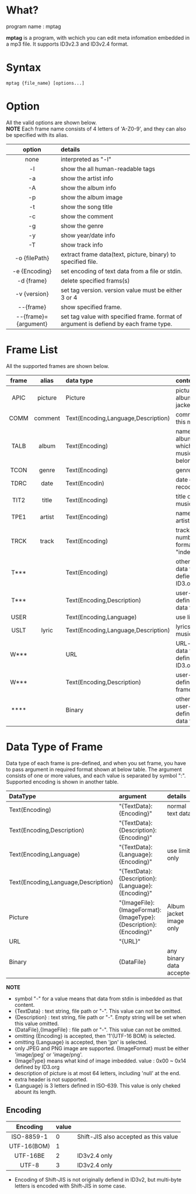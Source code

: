 # What?
program name : mptag  
  
**mptag** is a program, with wchich you can edit meta infomation
embedded in a mp3 file. It supports ID3v2.3 and ID3v2.4 format.

# Syntax

  `mptag {file_name} [options...]`
  
# Option

All the valid options are shown below.  
**NOTE** Each frame name consists of 4 letters of 'A-Z0-9',
and they can also be specified with its alias.

|option|details|
|:-:|:--|
|none|interpreted as "-l"|
|-l|show the all human-readable tags|
|-a |show the artist info|
|-A |show the album info|
|-p |show the album image|
|-t |show the song title|
|-c |show the comment|
|-g |show the genre|
|-y |show year/date info|
|-T |show track info|
|-o {filePath}|extract frame data(text, picture, binary) to specified file.|
|-e {Encoding}|set encoding of text data from a file or stdin.|
|-d {frame}|delete specified frams(s)|
|-v {version}|set tag version. version value must be either 3 or 4|
|--{frame}|show specified frame.|
|--{frame}={argument}|set tag value with specified frame. format of argument is defiend by each frame type.|

# Frame List
All the supported frames are shown below.  

|frame|alias|data type|content|
|:-:|:-:|:--|:--|
|APIC|picture|Picture|picture of albume jacket|
|COMM|comment|Text(Encoding,Language,Description)|comment to this music|
|TALB|album|Text(Encoding)|name of album, to which this music belongs|
|TCON|genre|Text(Encoding)|genre|
|TDRC|date|Text(Encodin)|date of recoding|
|TIT2|title|Text(Encoding)|title of music|
|TPE1|artist|Text(Encoding)|name of artists|
|TRCK|track|Text(Encoding)|track number formatted in "index/sum"|
|T***||Text(Encoding)|other text-data frame defiend by ID3.org|
|T***||Text(Encoding,Description)|user-defined data frame|
|USER||Text(Encoding,Language)|use limit|
|USLT|lyric|Text(Encoding,Language,Description)|lyrics of music|
|W***||URL|URL-based data frame defined by ID3.org|
|W***||Text(Encoding,Description)|user-defined link frame|
|****||Binary|others, or user-defined data frame|


# Data Type of Frame
Data type of each frame is pre-defined, and when you 
set frame, you have to pass argument in required format 
shown at below table. The argument consists of one or more values, 
and each value is separated by symbol ":". Supported encoding is shown in another table.  

|DataType|argument|details|
|:--|:--|:--|
|Text(Encoding)|"{TextData}:{Encoding}"|normal text data|
|Text(Encoding,Description)|"{TextData}:{Description}:{Encoding}"||
|Text(Encoding,Language)|"{TextData}:{Language}:{Encoding}"|use limit only|
|Text(Encoding,Language,Description)|"{TextData}:{Description}:{Language}:{Encoding}"||
|Picture|"{ImageFile}:{ImageFormat}:{ImageType}:{Description}:{Encoding}"|Album jacket image only|
|URL|"{URL}"||
|Binary|{DataFile}|any binary data accepted|

**NOTE**  
- symbol "-" for a value means that data from stdin is imbedded as that content.
- {TextData} : text string, file path or "-". This value can not be omitted.
- {Description} : text string, file path or "-". Empty string will be set when this value omitted.
- {DataFile},{ImageFile} : file path or "-". This value can not be omitted.
- omitting {Encoding} is accepted, then '1'(UTF-16 BOM) is selected.
- omitting {Language} is accepted, then 'jpn' is selected.
- only JPEG and PNG image are supported.  {ImageFormat} must be either 'image/jpeg' or 'image/png'.
- {ImageType} means what kind of image imbedded. value : 0x00 ~ 0x14 defined by ID3.org
- description of picture is at most 64 letters, including 'null' at the end.
- extra header is not supported. 
- {Language} is 3 letters defined in ISO-639. This value is only cheked abount its length.

## Encoding
  
|Encoding|value||
|:-:|:--|:--|
|ISO-8859-1|0|Shift-JIS also accepted as this value|
|UTF-16(BOM)|1||
|UTF-16BE|2|ID3v2.4 only|
|UTF-8|3|ID3v2.4 only|
  
- Encoding of Shift-JIS is not originally defiend in ID3v2, but 
multi-byte letters is encoded with Shift-JIS in some case.


